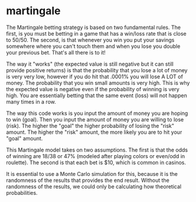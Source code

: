 # martingale

The Martingale betting strategy is based on two fundamental rules. The first, is you must be betting in a game that has a win/loss rate that is close to 50/50. The second, is that whenever you win you put your savings somewhere where you can't touch them and when you lose you double your previous bet. That's all there is to it!

The way it "works" (the expected value is still negative but it can still provide positive returns) is that the probability that you lose a lot of money is very very low, however if you do hit that .0001% you will lose A LOT of money. The probability that you win small amounts is very high. This is why the expected value is negative even if the probability of winning is very high. You are essentially betting that the same event (loss) will not happen many times in a row.

The way this code works is you input the amount of money you are hoping to win (goal). Then you input the amount of money you are willing to lose (risk). The higher the "goal" the higher probability of losing the "risk" amount. The higher the "risk" amount, the more likely you are to hit your "goal" amount.

This Martingale model takes on two assumptions. The first is that the odds of winning are 18/38 or 47% (modeled after playing colors or even/odd in roulette). The second is that each bet is $10, which is common in casinos. 

It is essential to use a Monte Carlo simulation for this, because it is the randomness of the results that provides the end result. Without the randomness of the results, we could only be calculating how theoretical probabilities. 

